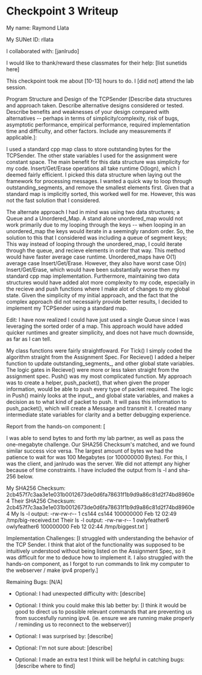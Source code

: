 Checkpoint 3 Writeup
====================

My name: Raymond Llata

My SUNet ID: rllata

I collaborated with: [janlrudo]

I would like to thank/reward these classmates for their help: [list sunetids here]

This checkpoint took me about [10-13] hours to do. I [did not] attend the lab session.

Program Structure and Design of the TCPSender [Describe data
structures and approach taken. Describe alternative designs considered
or tested.  Describe benefits and weaknesses of your design compared
with alternatives -- perhaps in terms of simplicity/complexity, risk
of bugs, asymptotic performance, empirical performance, required
implementation time and difficulty, and other factors. Include any
measurements if applicable.]: 

I used a standard cpp map class to store outstanding bytes for the TCPSender. The other state variables I used for the assignment were constant space. The main benefit for this data structure was simplicity for my code. Insert/Get/Erase operations all take runtime O(logn), which I deemed fairly efficient. I picked this data structure when laying out the framework for processing messages. I wanted a quick way to loop through outstanding_segments, and remove the smallest elements first. Given that a standard map is implicitly sorted, this worked well for me. However, this was not the fast solution that I considered.

The alternate approach I had in mind was using two data structures; a Queue and a Unordered_Map. A stand alone unordered_map would not work primarily due to my looping through the keys -- when looping in an unordered_map the keys would iterate in a seemingly random order. So, the solution to this that I considered was including a queue of segment keys; This way instead of looping through the unordered_map, I could iterate through the queue, and recieve elements in order that way. This method would have faster average case runtime. Unordered_maps have O(1) average case Insert/Get/Erase. However, they also have worst case O(n) Insert/Get/Erase, which would have been substantially worse then my standard cpp map implementation. Furthermore, maintaining two data structures would have added alot more complexity to my code, especially in the recieve and push functions where I make alot of changes to my global state. Given the simplicity of my initial approach, and the fact that the complex approach did not necessairly provide better results, I decided to implement my TCPSender using a standard map.

Edit: I have now realized I could have just used a single Queue since I was leveraging the sorted order of a map. This approach would have added quicker runtimes and greater simplicity, and does not have much downside, as far as I can tell.

My class functions were fairly straightfoward. For Tick() I simply coded the algorithm straight from the Assignment Spec. For Recieve() I added a helper function to update outstanding_segments_, and other global state variables. The logic gates in Recieve() were more or less taken straight from the assignment spec. Push() was my most complicated function. My approach was to create a helper, push_packet(), that when given the proper information, would be able to push every type of packet required. The logic in Push() mainly looks at the input_, and global state variables, and makes a decision as to what kind of packet to push. It will pass this information to push_packet(), which will create a Message and transmit it. I created many intermediate state variables for clarity and a better debugging experience.

Report from the hands-on component: [

I was able to send bytes to and forth my lab partner, as well as pass the one-megabyte challenge. Our SHA256 Checksum's matched, and we found similar success vice versa. The largest amount of bytes we had the patience to wait for was 100 Megabytes (or 100000000 Bytes). For this, I was the client, and janlrudo was the server. We did not attempt any higher because of time constraints. I have included the output from ls -l and sha-256 below.

My SHA256 Checksum:
2cb457f7c3aa3e1e031b0012673de0d6fa78631f1b9d9a86c81d2f74bd8960e4
Their SHA256 Checksum:
2cb457f7c3aa3e1e031b0012673de0d6fa78631f1b9d9a86c81d2f74bd8960e4
My ls -l output:
-rw-rw-r-- 1 cs144 cs144 100000000 Feb 12 02:49 /tmp/big-received.txt
Their ls -l output:
-rw-rw-r-- 1 owlyfeather6 owlyfeather6 100000000 Feb 12 02:44 /tmp/biggest.txt
]

Implementation Challenges:
[I struggled with understanding the behavior of the TCP Sender. I think that alot of the functionality was supposed to be intuitively understood without being listed on the Assignment Spec, so it was difficult for me to deduce how to implement it. I also struggled with the hands-on component, as I forgot to run commands to link my computer to the webserver / make ipv4 properly.]

Remaining Bugs:
[N/A]

- Optional: I had unexpected difficulty with: [describe]

- Optional: I think you could make this lab better by: [I think it would be good to direct us to possible relevant commands that are preventing us from succesfully running ipv4. (ie. ensure we are running make properly / reminding us to reconnect to the webserver)]

- Optional: I was surprised by: [describe]

- Optional: I'm not sure about: [describe]

- Optional: I made an extra test I think will be helpful in catching bugs: [describe where to find]
